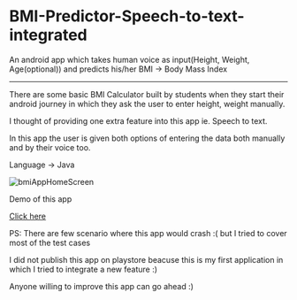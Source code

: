 # BMI-Predictor-Speech-to-text-integrated
An android app which takes human voice as input(Height, Weight, Age(optional)) and predicts his/her
BMI -> Body Mass Index
******************************************************************************************************
There are some basic BMI Calculator built by students when they start their android journey in which they ask the user to enter height, weight manually.

I thought of providing one extra feature into this app ie. Speech to text.

In this app the user is given both options of entering the data both manually and by their voice too.

Language -> Java

![bmiAppHomeScreen](https://user-images.githubusercontent.com/62887529/122362287-a289df80-cf75-11eb-9fdb-27fe064a86f3.jpeg)

Demo of this app

[Click here](https://drive.google.com/file/d/1zwX3_qlUsJc-ThjD7I-iIcOjme4_4fbQ/view)

PS: There are few scenario where this app would crash :( but I tried to cover most of the test cases

I did not publish this app on playstore beacuse this is my first application in which I tried to integrate a new feature :)

Anyone willing to improve this app can go ahead :)
